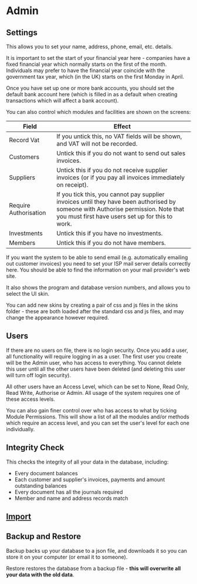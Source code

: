 # Admin

## Settings

This allows you to set your name, address, phone, email, etc. details.

It is important to set the start of your financial year here - companies have a fixed financial year which normally 
starts on the first of the month. Individuals may prefer to have the financial year coincide with the government
tax year, which (in the UK) starts on the first Monday in April.

Once you have set up one or more bank accounts, you should set the default bank account here (which is filled in
as a default when creating transactions which will affect a bank account).

You can also control which modules and facilities are shown on the screens:

|Field|Effect|
|-----|------|
|Record Vat|If you untick this, no VAT fields will be shown, and VAT will not be recorded.|
|Customers|Untick this if you do not want to send out sales invoices.|
|Suppliers|Untick this if you do not receive supplier invoices (or if you pay all invoices immediately on receipt).|
|Require Authorisation|If you tick this, you cannot pay supplier invoices until they have been authorised by someone with Authorise permission. Note that you must first have users set up for this to work.|
|Investments|Untick this if you have no investments.|
|Members|Untick this if you do not have members.|

If you want the system to be able to send email (e.g. automatically emailing out customer invoices) you need
to set your ISP mail server details correctly here. You should be able to find the information on your mail
provider's web site.

It also shows the program and database version numbers, and allows you to select the UI skin. 

You can add new skins by creating a pair of css and js files in the skins folder - these are both loaded
after the standard css and js files, and may change the appearance however required.

## Users

If there are no users on file, there is no login security. Once you add a user, all functionality will 
require logging in as a user. The first user you create will be the Admin user, who has access to everything. 
You cannot delete this user until all the other users have been deleted (and deleting this user will turn off 
login security).

All other users have an Access Level, which can be set to None, Read Only, Read Write, Authorise or Admin. All usage of the system 
requires one of these access levels.

You can also gain finer control over who has access to what by ticking Module Permissions. This will show a list of
all the modules and/or methods which require an access level, and you can set the user's level for each one individually.

## Integrity Check

This checks the integrity of all your data in the database, including:
* Every document balances
* Each customer and supplier's invoices, payments and amount outstanding balances
* Every document has all the journals required
* Member and name and address records match

## [Import](admin_import.md)

## Backup and Restore

Backup backs up your database to a json file, and downloads it so you can store it on your computer (or email it to someone).

Restore restores the database from a backup file - **this will overwrite all your data with the old data**.

